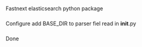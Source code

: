 ###
Fastnext elasticsearch python package

###
Configure
	add BASE_DIR to parser fiel read in __init__.py
###
Done

